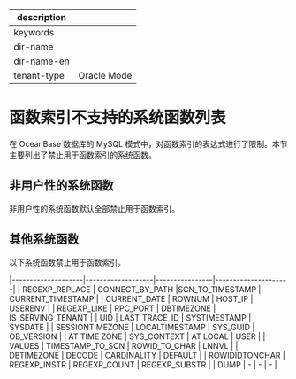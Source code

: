 |description||
|---|---|
|keywords||
|dir-name||
|dir-name-en||
|tenant-type|Oracle Mode|

# 函数索引不支持的系统函数列表

在 OceanBase 数据库的 MySQL 模式中，对函数索引的表达式进行了限制。本节主要列出了禁止用于函数索引的系统函数。

## 非用户性的系统函数

非用户性的系统函数默认全部禁止用于函数索引。

## 其他系统函数

以下系统函数禁止用于函数索引。

|--------------------|-------------------|----------------|---------------------|
|   REGEXP_REPLACE   |   CONNECT_BY_PATH |SCN_TO_TIMESTAMP   |   CURRENT_TIMESTAMP |
|   CURRENT_DATE     |    ROWNUM         |   HOST_IP      |   USERENV           |
|   REGEXP_LIKE      |   RPC_PORT        | DBTIMEZONE     |   IS_SERVING_TENANT |
|   UID              |   LAST_TRACE_ID   | SYSTIMESTAMP   |   SYSDATE       |
|   SESSIONTIMEZONE  |   LOCALTIMESTAMP  | SYS_GUID       |   OB_VERSION    |
|   AT TIME ZONE     |   SYS_CONTEXT     | AT LOCAL       |   USER          |
|   VALUES           | TIMESTAMP_TO_SCN  | ROWID_TO_CHAR  | LNNVL         |
|   DBTIMEZONE       |    DECODE         | CARDINALITY    |   DEFAULT       |
|   ROWIDIDTONCHAR   |     REGEXP_INSTR  |    REGEXP_COUNT | REGEXP_SUBSTR   |
|    DUMP            |     -             |  -             | -                |
